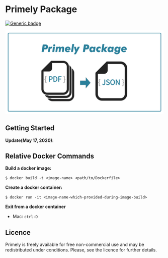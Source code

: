# Primely Package

<!-- ##### Analyse your paycheck -->

[![Generic badge](https://img.shields.io/badge/python-v3.7.4-336E9F.svg)](https://shields.io/)

<!-- ![Theme image](demo/output/income_timechart.png) -->
![Theme image](images/primely_package.png)

## Getting Started
<!-- TODO: Update below dates every time you commit!  -->
**Update(May 17, 2020)**: 

## Relative Docker Commands

**Build a docker image:**
```
$ docker build -t <image-name> <path/to/Dockerfile>
```

**Create a docker container:**
```
$ docker run -it <image-name-which-provided-during-image-build>
```

**Exit from a docker container**
* Mac:
`ctrl-D`


## Licence
Primely is freely available for free non-commercial use and may be redistributed under conditions. Please, see the licence for further details.